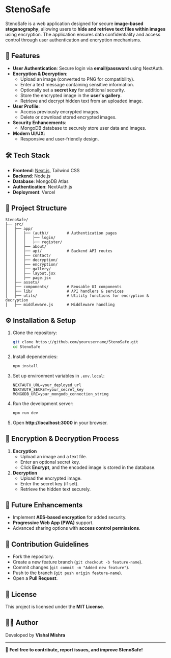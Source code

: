 # StenoSafe

StenoSafe is a web application designed for secure **image-based steganography**, allowing users to **hide and retrieve text files within images** using encryption. The application ensures data confidentiality and access control through user authentication and encryption mechanisms.

## 🚀 Features
- **User Authentication**: Secure login via **email/password** using NextAuth.
- **Encryption & Decryption**:
  - Upload an image (converted to PNG for compatibility).
  - Enter a text message containing sensitive information.
  - Optionally set a **secret key** for additional security.
  - Store the encrypted image in the **user's gallery**.
  - Retrieve and decrypt hidden text from an uploaded image.
- **User Profile**:
  - Access previously encrypted images.
  - Delete or download stored encrypted images.
- **Security Enhancements**:
  - MongoDB database to securely store user data and images.
- **Modern UI/UX**:
  - Responsive and user-friendly design.
  
## 🛠️ Tech Stack
- **Frontend**: [Next.js](https://nextjs.org/), Tailwind CSS
- **Backend**: Node.js
- **Database**: MongoDB Atlas
- **Authentication**: NextAuth.js
- **Deployment**: Vercel

## 📂 Project Structure
```
StenoSafe/
├── src/
│   ├── app/
│   │   ├── (auth)/        # Authentication pages
│   │   │   ├── login/
│   │   │   ├── register/
│   │   ├── about/
│   │   ├── api/           # Backend API routes
│   │   ├── contact/
│   │   ├── decryption/
│   │   ├── encryption/
│   │   ├── gallery/
│   │   ├── layout.jsx
│   │   ├── page.jsx
│   ├── assets/
│   ├── components/        # Reusable UI components
│   ├── lib/               # API handlers & services
│   ├── utils/             # Utility functions for encryption & decryption
│   ├── middleware.js      # Middleware handling
```

## ⚙️ Installation & Setup
1. Clone the repository:
   ```bash
   git clone https://github.com/yourusername/StenoSafe.git
   cd StenoSafe
   ```
2. Install dependencies:
   ```bash
   npm install
   ```
3. Set up environment variables in `.env.local`:
   ```env
   NEXTAUTH_URL=your_deployed_url
   NEXTAUTH_SECRET=your_secret_key
   MONGODB_URI=your_mongodb_connection_string
   
   ```
4. Run the development server:
   ```bash
   npm run dev
   ```
5. Open **http://localhost:3000** in your browser.

## 🔐 Encryption & Decryption Process
1. **Encryption**
   - Upload an image and a text file.
   - Enter an optional secret key.
   - Click **Encrypt**, and the encoded image is stored in the database.
2. **Decryption**
   - Upload the encrypted image.
   - Enter the secret key (if set).
   - Retrieve the hidden text securely.

## 📌 Future Enhancements
- Implement **AES-based encryption** for added security.
- **Progressive Web App (PWA)** support.
- Advanced sharing options with **access control permissions**.

## 🤝 Contribution Guidelines
- Fork the repository.
- Create a new feature branch (`git checkout -b feature-name`).
- Commit changes (`git commit -m "Added new feature"`).
- Push to the branch (`git push origin feature-name`).
- Open a **Pull Request**.

## 📜 License
This project is licensed under the **MIT License**.

## 👨‍💻 Author
Developed by **Vishal Mishra**

---
🌟 **Feel free to contribute, report issues, and improve StenoSafe!**



